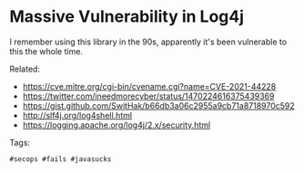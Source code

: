 # Massive Vulnerability in Log4j

I remember using this library in the 90s, apparently it's been
vulnerable to this the whole time.

Related:

* <https://cve.mitre.org/cgi-bin/cvename.cgi?name=CVE-2021-44228>
* <https://twitter.com/ineedmorecyber/status/1470224616375439369>
* <https://gist.github.com/SwitHak/b66db3a06c2955a9cb71a8718970c592>
* <http://slf4j.org/log4shell.html>
* <https://logging.apache.org/log4j/2.x/security.html>

Tags:

    #secops #fails #javasucks
